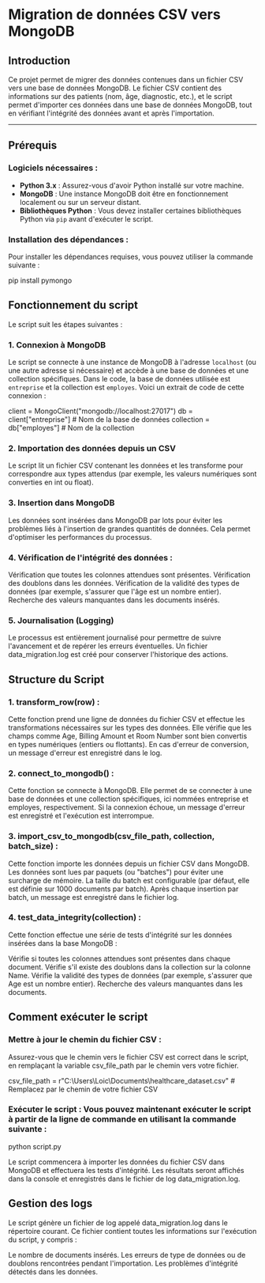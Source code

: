 # Migration de données CSV vers MongoDB
## Introduction

Ce projet permet de migrer des données contenues dans un fichier CSV vers une base de données MongoDB. Le fichier CSV contient des informations sur des patients (nom, âge, diagnostic, etc.), et le script permet d'importer ces données dans une base de données MongoDB, tout en vérifiant l'intégrité des données avant et après l'importation.

---

## Prérequis

### Logiciels nécessaires :

- **Python 3.x** : Assurez-vous d'avoir Python installé sur votre machine.
- **MongoDB** : Une instance MongoDB doit être en fonctionnement localement ou sur un serveur distant.
- **Bibliothèques Python** : Vous devez installer certaines bibliothèques Python via `pip` avant d'exécuter le script.

### Installation des dépendances :

Pour installer les dépendances requises, vous pouvez utiliser la commande suivante :


pip install pymongo

## Fonctionnement du script

Le script suit les étapes suivantes :

### 1. Connexion à MongoDB

Le script se connecte à une instance de MongoDB à l'adresse `localhost` (ou une autre adresse si nécessaire) et accède à une base de données et une collection spécifiques. Dans le code, la base de données utilisée est `entreprise` et la collection est `employes`. Voici un extrait de code de cette connexion :


client = MongoClient("mongodb://localhost:27017")
db = client["entreprise"]  # Nom de la base de données
collection = db["employes"]  # Nom de la collection

### 2. Importation des données depuis un CSV
Le script lit un fichier CSV contenant les données et les transforme pour correspondre aux types attendus (par exemple, les valeurs numériques sont converties en int ou float).

### 3. Insertion dans MongoDB
Les données sont insérées dans MongoDB par lots pour éviter les problèmes liés à l'insertion de grandes quantités de données. Cela permet d'optimiser les performances du processus.

### 4. Vérification de l'intégrité des données :
Vérification que toutes les colonnes attendues sont présentes.
Vérification des doublons dans les données.
Vérification de la validité des types de données (par exemple, s'assurer que l'âge est un nombre entier).
Recherche des valeurs manquantes dans les documents insérés.
### 5. Journalisation (Logging)
Le processus est entièrement journalisé pour permettre de suivre l'avancement et de repérer les erreurs éventuelles. Un fichier data_migration.log est créé pour conserver l'historique des actions.

## Structure du Script
### 1. transform_row(row) :
Cette fonction prend une ligne de données du fichier CSV et effectue les transformations nécessaires sur les types des données. Elle vérifie que les champs comme Age, Billing Amount et Room Number sont bien convertis en types numériques (entiers ou flottants). En cas d'erreur de conversion, un message d'erreur est enregistré dans le log.

### 2. connect_to_mongodb() :
Cette fonction se connecte à MongoDB. Elle permet de se connecter à une base de données et une collection spécifiques, ici nommées entreprise et employes, respectivement. Si la connexion échoue, un message d'erreur est enregistré et l'exécution est interrompue.

### 3. import_csv_to_mongodb(csv_file_path, collection, batch_size) :
Cette fonction importe les données depuis un fichier CSV dans MongoDB. Les données sont lues par paquets (ou "batches") pour éviter une surcharge de mémoire. La taille du batch est configurable (par défaut, elle est définie sur 1000 documents par batch). Après chaque insertion par batch, un message est enregistré dans le fichier log.

### 4. test_data_integrity(collection) :
Cette fonction effectue une série de tests d'intégrité sur les données insérées dans la base MongoDB :

Vérifie si toutes les colonnes attendues sont présentes dans chaque document.
Vérifie s'il existe des doublons dans la collection sur la colonne Name.
Vérifie la validité des types de données (par exemple, s'assurer que Age est un nombre entier).
Recherche des valeurs manquantes dans les documents.

## Comment exécuter le script
### Mettre à jour le chemin du fichier CSV : 
Assurez-vous que le chemin vers le fichier CSV est correct dans le script, en remplaçant la variable csv_file_path par le chemin vers votre fichier.

csv_file_path = r"C:\Users\Loic\Documents\healthcare_dataset.csv"  # Remplacez par le chemin de votre fichier CSV

### Exécuter le script : Vous pouvez maintenant exécuter le script à partir de la ligne de commande en utilisant la commande suivante :
python script.py

Le script commencera à importer les données du fichier CSV dans MongoDB et effectuera les tests d'intégrité. Les résultats seront affichés dans la console et enregistrés dans le fichier de log data_migration.log.

## Gestion des logs
Le script génère un fichier de log appelé data_migration.log dans le répertoire courant. Ce fichier contient toutes les informations sur l'exécution du script, y compris :

Le nombre de documents insérés.
Les erreurs de type de données ou de doublons rencontrées pendant l'importation.
Les problèmes d'intégrité détectés dans les données.

